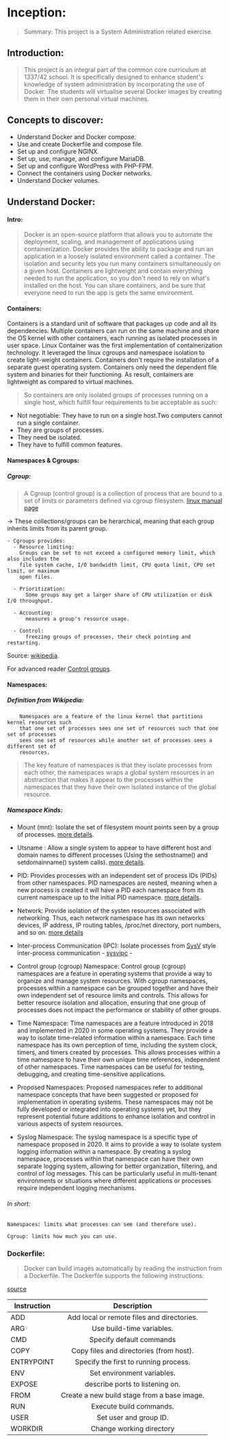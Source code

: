 # Inception:
> Summary:  This project is a System Administration related exercise.

## Introduction:
> This project is an integral part of the common core curriculum at 1337/42
school. It is specifically designed to enhance student's knowledge of system
administration by incorporating the use of Docker.
The students will virtualise several Docker images by creating them in their
own personal virtual machines.

## Concepts to discover:
- Understand Docker and Docker compose.
- Use and create Dockerfile and compose file.
- Set up and configure NGINX.
- Set up, use, manage, and configure MariaDB.
- Set up and configure WordPress with PHP-FPM.
- Connect the containers using Docker networks.
- Understand Docker volumes.

## Understand Docker:

#### Intro:
> Docker is an open-source platform that allows you to automate the deployment,
scaling, and management of applications using containerization. Docker provides
the ability to package and run an application in a loosely isolated environment
called a container. The isolation and security lets you run many containers
simultaneously on a given host. Containers are lightweight and contain everything needed
to run the application, so you don't need to rely on what's installed on the host. You can
share containers, and be sure that everyone need to run the app is gets the same
environment.

#### Containers: 

Containers is a standard unit of software that packages up code and all its
dependencies. Multiple containers can run on the same machine and share the OS kernel with
other containers, each running as isolated processes in user space.
Linux Container was the first implementation of containerization technology. It leveraged
the linux cgroups and namespace isolation to create light-weight containers. Containers
don't require the installation of a separate guest operating system. Containers only need
the dependent file system and binaries for their functioning. As result, containers are
lightweight as compared to virtual machines. 
> So containers are only isolated groups of processes running on a single host, which
  fulfill four requirements to be acceptable as such:

- Not negotiable: They have to run on a single host.Two computers cannot run a single
container.
- They are groups of processes.
- They need be isolated.
- They have to fulfill common features.

#### Namespaces &  Cgroups:


##### Cgroup:
> A Cgroup (control group) is a collection of process that are bound to a set of limits or parameters defined via cgroup filesystem. [linux manual page](https://www.man7.org/linux/man-pages/man7/cgroups.7.html)

-> These collections/groups can be herarchical, meaning that each group inherits limits from
its parent group.

    - Cgroups provides:
      - Resource limiting:
        Groups can be set to not exceed a configured memory limit, which also includes the
        file system cache, I/O bandwidth limit, CPU quota limit, CPU set limit, or maximum
        open files.

      - Prioritization:
          Some groups may get a larger share of CPU utilization or disk I/O throughput.

      - Accounting:
          measures a group's resource usage.

      - Control:
          freezing groups of processes, their check pointing and restarting.

Source: [wikipedia](https://en.wikipedia.org/wiki/Cgroup).

For advanced reader [Control
groups](https://www.kernel.org/doc/html/latest/admin-guide/cgroup-v1/cgroups.html).

#### Namespaces:

##### Definition from Wikipedia:
```
    Namespaces are a feature of the linux kernel that partitions kernel resources such
    that one set of processes sees one set of resources such that one set of processes
    sees one set of resources while another set of processes sees a different set of
    resources.
```

> The key feature of namespaces is that they isolate processes from each other, the
> namespaces wraps a global system resources in an abstraction that makes it appear to the
> processes within the namespaces that they have their own isolated instance of the global
> resource.

##### Namespace Kinds:

- Mount (mnt):
Isolate the set of filesystem mount points seen by a group of processes. [more details](https://lwn.net/Articles/531114/).

- Utsname :
Allow a single system to appear to have different host and domain names to different
processes (Using the sethostname() and setdomainname() system calls). [more details](https://lwn.net/Articles/179345/).

- PID:
Provides processes with an independent set of process IDs (PIDs) from other namespaces.
PID namespaces are nested, meaning when a new process is created it will have a PID each
namespace from its current namespace up to the initial PID namespace. [more details](https://lwn.net/Articles/259217/).

- Network:
Provide isolation of the systen resources associated with networking. Thus, each network
namespace has its own networks devices, IP address, IP routing tables, /proc/net
directory, port numbers, and so on. [more details](https://lwn.net/Articles/219794/)

- Inter-process Communication (IPC):
Isolate processes from [SysV](https://en.wikipedia.org/wiki/UNIX_System_V) style
inter-process communication - [sysvipc](https://man7.org/linux/man-pages/man7/svipc.7.html) -

- Control group (cgroup) Namespace:
Control group (cgroup) namespaces are a feature in operating systems that provide a way to organize and manage system resources. With cgroup namespaces, processes within a namespace can be grouped together and have their own independent set of resource limits and controls. This allows for better resource isolation and allocation, ensuring that one group of processes does not impact the performance or stability of other groups.

- Time Namespace:
Time namespaces are a feature introduced in 2018 and implemented in 2020 in some operating systems. They provide a way to isolate time-related information within a namespace. Each time namespace has its own perception of time, including the system clock, timers, and timers created by processes. This allows processes within a time namespace to have their own unique time references, independent of other namespaces. Time namespaces can be useful for testing, debugging, and creating time-sensitive applications.

- Proposed Namespaces:
Proposed namespaces refer to additional namespace concepts that have been suggested or proposed for implementation in operating systems. These namespaces may not be fully developed or integrated into operating systems yet, but they represent potential future additions to enhance isolation and control in various aspects of system resources.

- Syslog Namespace:
The syslog namespace is a specific type of namespace proposed in 2020. It aims to provide a way to isolate system logging information within a namespace. By creating a syslog namespace, processes within that namespace can have their own separate logging system, allowing for better organization, filtering, and control of log messages. This can be particularly useful in multi-tenant environments or situations where different applications or processes require independent logging mechanisms.

###### In short:
```
Namespaces: limits what processes can see (and therefore use). 

Cgroup: limits how much you can use. 
```
### Dockerfile:

> Docker can build images automatically by reading the instruction from a Dockerfile. The
> Dockerfile supports the following instructions:

[source](https://docs.docker.com/reference/dockerfile/)

| Instruction | Description |
|-------------|:-----------:|
| ADD | Add local or remote files and directories.|
| ARG | Use build-time variables.|
| CMD | Specify default commands|
| COPY | Copy files and directories (from host).|
| ENTRYPOINT | Specify the first to running process.| 
| ENV | Set environment variables.| 
| EXPOSE | describe ports to listening on.|
| FROM | Create a new build stage from a base image.|
| RUN | Execute build commands.|
| USER | Set user and group ID.|
| WORKDIR| Change working directory|
